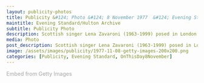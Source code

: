 ```yaml
---
layout: publicity-photos
title: Publicity &#124; Photo &#124; 8 November 1977  &#124; Evening Standard/Hulton Archive via Getty Images
maintitle: Evening Standard/Hulton Archive
subtitle: Publicity Photo
description: Scottish singer Lena Zavaroni (1963-1999) posed in London on 22nd July 1977. (Photo by United News/Popperfoto via Getty Images). As always the stock photos have no details of any value, It's so disappointing that the stories behind the photos are lost because for some unknown Reason the media agencies seem to think the stories are unimportant.
media: Photo
post_description: Scottish singer Lena Zavaroni (1963-1999) posed in London on 22nd July 1977. (Photo by United News/Popperfoto via Getty Images). As always the stock photos have no details of any value, It's so disappointing that the stories behind the photos are lost because for some unknown Reason the media agencies seem to think the stories are unimportant.
image: /assets/images/publicity/1977-11-08-getty-images-200x200.png
categories: [Publicity, Evening Standard, OnThisDay8November]
---
```


<a id='h6Tn5H3DTiRDuRF5Bkjhww' class='gie-single' href='http://www.gettyimages.co.uk/detail/957728796' target='_blank' style='color:#a7a7a7;text-decoration:none;font-weight:normal !important;border:none;display:inline-block;'>Embed from Getty Images</a><script>window.gie=window.gie||function(c){(gie.q=gie.q||[]).push(c)};gie(function(){gie.widgets.load({id:'h6Tn5H3DTiRDuRF5Bkjhww',sig:'kgXLdey0xwu43Ks37Gc4V0UCBaeNax2o2ZJfVWAi66k=',w:'594px',h:'393px',items:'957728796',caption: true ,tld:'co.uk',is360: false })});</script><script src='//embed-cdn.gettyimages.com/widgets.js' charset='utf-8' async></script>

